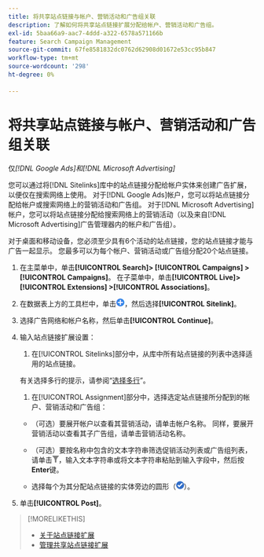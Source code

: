 ```yaml
---
title: 将共享站点链接与帐户、营销活动和广告组关联
description: 了解如何将共享站点链接扩展分配给帐户、营销活动和广告组。
exl-id: 5baa66a9-aac7-4ddd-a322-6578a571166b
feature: Search Campaign Management
source-git-commit: 67fe8581832dc0762d62908d01672e53cc95b847
workflow-type: tm+mt
source-wordcount: '298'
ht-degree: 0%

---
```


# 将共享站点链接与帐户、营销活动和广告组关联

仅&#x200B;*[!DNL Google Ads]和[!DNL Microsoft Advertising]*

您可以通过将[!DNL Sitelinks]库中的站点链接分配给帐户实体来创建广告扩展，以便仅在搜索网络上使用。 对于[!DNL Google Ads]帐户，您可以将站点链接分配给帐户或搜索网络上的营销活动和广告组。 对于[!DNL Microsoft Advertising]帐户，您可以将站点链接分配给搜索网络上的营销活动（以及来自[!DNL Microsoft Advertising]广告管理器内的帐户和广告组）。

对于桌面和移动设备，您必须至少具有6个活动的站点链接，您的站点链接才能与广告一起显示。 您最多可以为每个帐户、营销活动或广告组分配20个站点链接。

1. 在主菜单中，单击&#x200B;**[!UICONTROL Search]> [!UICONTROL Campaigns] >[!UICONTROL Campaigns]**。 在子菜单中，单击&#x200B;**[!UICONTROL Live]> [!UICONTROL Extensions] >[!UICONTROL Associations]**。

1. 在数据表上方的工具栏中，单击![创建](/help/search-social-commerce/assets/add.png "创建")，然后选择&#x200B;**[!UICONTROL Sitelink]**。

1. 选择广告网络和帐户名称，然后单击&#x200B;**[!UICONTROL Continue]**。

1. 输入站点链接扩展设置：

   1. 在[!UICONTROL Sitelinks]部分中，从库中所有站点链接的列表中选择适用的站点链接。

   有关选择多行的提示，请参阅“[选择多行](/help/search-social-commerce/common-tasks/navigation-editing-selection/multiple-rows-select.md)”。

   1. 在[!UICONTROL Assignment]部分中，选择选定站点链接所分配到的帐户、营销活动和广告组：

   * （可选）要展开帐户以查看其营销活动，请单击帐户名称。 同样，要展开营销活动以查看其子广告组，请单击营销活动名称。

   * （可选）要按名称中包含的文本字符串筛选促销活动列表或广告组列表，请单击![筛选](/help/search-social-commerce/assets/filter.png "筛选")，输入文本字符串或将文本字符串粘贴到输入字段中，然后按&#x200B;**Enter**&#x200B;键。

   * 选择每个为其分配站点链接的实体旁边的圆形（![选择](/help/search-social-commerce/assets/include.png "选择")）。

1. 单击&#x200B;**[!UICONTROL Post]**。

>[!MORELIKETHIS]
>
>* [关于站点链接扩展](sitelink-extension-about.md)
>* [管理共享站点链接扩展](sitelink-extension-manage.md)
